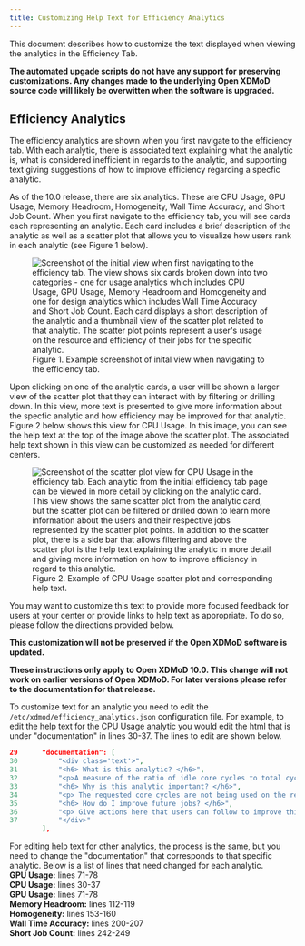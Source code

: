 ```yaml
---
title: Customizing Help Text for Efficiency Analytics
---
```


This document describes how to customize the text displayed when viewing the analytics in the Efficiency Tab.

**The automated upgade scripts do not have any support for preserving
customizations. Any changes made to the underlying Open XDMoD source code
will likely be overwitten when the software is upgraded.**

## Efficiency Analytics

The efficiency analytics are shown when you first navigate to the efficiency tab. With each analytic, 
there is associated text explaining what the analytic is, what is considered inefficient in regards to the analytic, and 
supporting text giving suggestions of how to improve efficiency regarding a specfic analytic. 

As of the 10.0 release, there are six analytics. These are CPU Usage, GPU Usage, Memory Headroom, Homogeneity, Wall Time Accuracy, and Short Job Count. When you first navigate to the efficiency tab, you will see cards each representing an analytic. Each card includes a brief description of the analytic as well as a scatter plot that allows you to visualize how users rank in each analytic (see Figure 1 below).

<figure>
<img src="{{ site.baseurl }}/assets/images/efficiency_tab.png" alt="Screenshot of the initial view when first navigating to the efficiency tab. The view shows six cards broken down into two categories - one for usage analytics which includes CPU Usage, GPU Usage, Memory Headroom and Homogeneity and one for design analytics which includes Wall Time Accuracy and Short Job Count. Each card displays a short description of the analytic and a thumbnail view of the scatter plot related to that analytic. The scatter plot points represent a user's usage on the resource and efficiency of their jobs for the specific analytic." />
<figcaption>Figure 1. Example screenshot of inital view when navigating to the efficiency tab.</figcaption>
</figure>

Upon clicking on one of the analytic cards, a user will be shown a larger view of the scatter plot that they can interact with by filtering or drilling down. In this view, more text is presented to give more information about the specfic analytic and how efficiency may be improved for that analytic. Figure 2 below shows this view for CPU Usage. In this image, you can see the help text at the top of the image above the scatter plot. The associated help text shown in this view can be customized as needed for different centers. 

<figure>
<img src="{{ site.baseurl }}/assets/images/cpu_usage.png" alt="Screenshot of the scatter plot view for CPU Usage in the efficiency tab. Each analytic from the initial efficiency tab page can be viewed in more detail by clicking on the analytic card. This view shows the same scatter plot from the analytic card, but the scatter plot can be filtered or drilled down to learn more information about the users and their respective jobs represented by the scatter plot points. In addition to the scatter plot, there is a side bar that allows filtering and above the scatter plot is the help text explaining the analytic in more detail and giving more information on how to improve efficiency in regard to this analytic." />
<figcaption>Figure 2. Example of CPU Usage scatter plot and corresponding help text.</figcaption>
</figure>

You may want to customize this text to provide more focused feedback for users at your center or provide links to help text as appropriate. To do so, please follow the directions provided below.

**This customization will not be preserved if the Open XDMoD software is updated.**

**These instructions only apply to Open XDMoD 10.0. This change will not work on earlier versions of Open XDMoD. For later
versions please refer to the documentation for that release.**

To customize text for an analytic you need to edit the `/etc/xdmod/efficiency_analytics.json` configuration file. For example, to edit the help text for the CPU Usage analytic you would edit the html that is under "documentation" in lines 30-37. The lines to edit are shown below.
```json
29      "documentation": [
30          "<div class='text'>",
31          "<h6> What is this analytic? </h6>",
32          "<p>A measure of the ratio of idle core cycles to total cycles.</p>",
33          "<h6> Why is this analytic important? </h6>",
34          "<p> The requested core cycles are not being used on the resource and could be used by other jobs.</p>",
35          "<h6> How do I improve future jobs? </h6>",
36          "<p> Give actions here that users can follow to improve this behavior in future jobs. </p>",
37          "</div>"
        ],
```

 For editing help text for other analytics, the process is the same, but you need to change the "documentation" that corresponds to that specific analytic. Below is a list of lines that need changed for each analytic.  
 **GPU Usage:** lines 71-78  
 **CPU Usage:** lines 30-37  
 **GPU Usage:** lines 71-78  
 **Memory Headroom:** lines 112-119  
 **Homogeneity:** lines 153-160  
 **Wall Time Accuracy:** lines 200-207  
 **Short Job Count:** lines 242-249  
